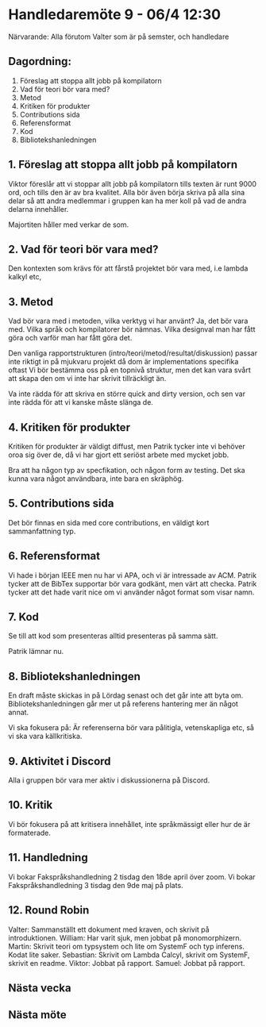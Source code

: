 # Handledaremöte 9 - 06/4 12:30

Närvarande: Alla förutom Valter som är på semster, och handledare


## Dagordning:
1. Föreslag att stoppa allt jobb på kompilatorn
2. Vad för teori bör vara med?
3. Metod
4. Kritiken för produkter
5. Contributions sida
6. Referensformat
7. Kod
8. Bibliotekshanledningen


## 1. Föreslag att stoppa allt jobb på kompilatorn
Viktor föreslår att vi stoppar allt jobb på kompilatorn tills texten är runt 9000 ord,
och tills den är av bra kvalitet. Alla bör även börja skriva på alla sina delar så att 
andra medlemmar i gruppen kan ha mer koll på vad de andra delarna innehåller.

Majortiten håller med verkar de som.

## 2. Vad för teori bör vara med?
Den kontexten som krävs för att fårstå projektet bör vara med, i.e lambda kalkyl etc,

## 3. Metod
Vad bör vara med i metoden, vilka verktyg vi har använt?
Ja, det bör vara med. Vilka språk och kompilatorer bör nämnas.
Vilka designval man har fått göra och varför man har fått göra det.

Den vanliga rapportstrukturen (intro/teori/metod/resultat/diskussion) passar inte riktigt
in på mjukvaru projekt då dom är implementations specifika oftast
Vi bör bestämma oss på en topnivå struktur, men det kan vara svårt att skapa den
om vi inte har skrivit tillräckligt än.

Va inte rädda för att skriva en större quick and dirty version, och sen var inte rädda
för att vi kanske måste slänga de.

## 4. Kritiken för produkter
Kritiken för produkter är väldigt diffust, men Patrik tycker inte vi behöver oroa
sig över de, då vi har gjort ett seriöst arbete med mycket jobb.

Bra att ha någon typ av specfikation, och någon form av testing.
Det ska kunna vara något användbara, inte bara en skräphög.

## 5. Contributions sida
Det bör finnas en sida med core contributions, en väldigt kort sammanfattning typ.

## 6. Referensformat
Vi hade i början IEEE men nu har vi APA, och vi är intressade av ACM.
Patrik tycker att de BibTex supportar bör vara godkänt, men värt att checka.
Patrik tycker att det hade varit nice om vi använder något format som visar namn.

## 7. Kod
Se till att kod som presenteras alltid presenteras på samma sätt.

Patrik lämnar nu.

## 8. Bibliotekshanledningen
En draft måste skickas in på Lördag senast och det går inte att byta om.
Bibliotekshanledningen går mer ut på referens hantering mer än något annat.

Vi ska fokusera på:
Är referenserna bör vara pålitigla, vetenskapliga etc, så vi ska vara 
källkritiska.

## 9. Aktivitet i Discord
Alla i gruppen bör vara mer aktiv i diskussionerna på Discord.

## 10. Kritik
Vi bör fokusera på att kritisera innehållet, inte språkmässigt eller hur de är formaterade.

## 11. Handledning
Vi bokar Fakspråkshandledning 2 tisdag den 18de april över zoom.
Vi bokar Fakspråkshandledning 3 tisdag den 9de maj på plats.

## 12. Round Robin
Valter: Sammanställt ett dokument med kraven, och skrivit på introduktionen.
William: Har varit sjuk, men jobbat på monomorphizern.
Martin: Skrivit teori om typsystem och lite om SystemF
och typ inferens. Kodat lite saker.
Sebastian: Skrivit om Lambda Calcyl, skrivit om SystemF,
skrivit en readme.
Viktor: Jobbat på rapport.
Samuel: Jobbat på rapport.

## Nästa vecka

## Nästa möte